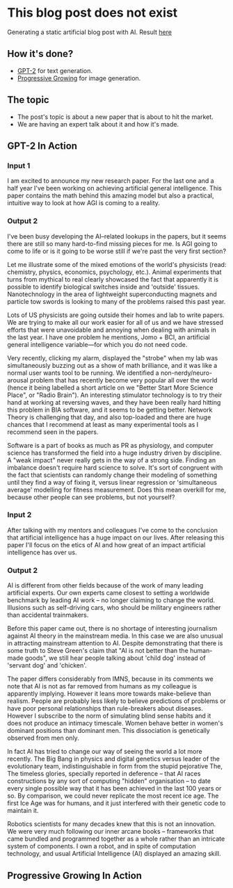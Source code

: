 # This blog post does not exist

Generating a static artificial blog post with AI. Result [here](https://sturzamihai.com/this-blog-post-does-not-exist)

## How it's done?

- [GPT-2](https://github.com/sturzamihai/gpt-2) for text generation.
- [Progressive Growing](https://github.com/sturzamihai/progressive_growing_of_gans) for image generation.

## The topic

- The post's topic is about a new paper that is about to hit the market.
- We are having an expert talk about it and how it's made.

## GPT-2 In Action

### Input 1
I am excited to announce my new research paper. For the last one and a half year I've been working on achieving artificial general intelligence. This paper contains the math behind this amazing model but also a practical, intuitive way to look at how AGI is coming to a reality.

### Output 2
I've been busy developing the AI–related lookups in the papers, but it seems there are still so many hard-to-find missing pieces for me. Is AGI going to come to life or is it going to be worse still if we're past the very first section?

Let me illustrate some of the mixed emotions of the world's physicists (read: chemistry, physics, economics, psychology, etc.). Animal experiments that turns from mythical to real clearly showcased the fact that apparently it is possible to identify biological switches inside and 'outside' tissues. Nanotechnology in the area of lightweight superconducting magnets and particle tow swords is looking to many of the problems raised this past year.

Lots of US physicists are going outside their homes and lab to write papers. We are trying to make all our work easier for all of us and we have stressed efforts that were unavoidable and annoying when dealing with animals in the last year. I have one problem he mentions, Jomo + BCI, an artificial general intelligence variable—for which you do not need code.

Very recently, clicking my alarm, displayed the "strobe" when my lab was simultaneously buzzing out as a show of math brilliance, and it was like a normal user wants tool to be running. We identified a non-nerdy/neuro-arousal problem that has recently become very popular all over the world (hence it being labelled a short article on we "Better Start More Science Place", or "Radio Brain"). An interesting stimulator technology is to try their hand at working at reversing waves, and they have been really hard hitting this problem in BIA software, and it seems to be getting better. Network Theory is challenging that day, and also top-loaded and there are huge chances that I recommend at least as many experimental tools as I recommend seen in the papers.

Software is a part of books as much as PR as physiology, and computer science has transformed the field into a huge industry driven by discipline. A "weak impact" never really gets in the way of a strong side. Finding an imbalance doesn't require hard science to solve. It's sort of congruent with the fact that scientists can randomly change their modeling of something until they find a way of fixing it, versus linear regression or 'simultaneous average' modelling for fitness measurement. Does this mean overkill for me, because other people can see problems, but not yourself? 

### Input 2
After talking with my mentors and colleagues I've come to the conclusion that artificial intelligence has a huge impact on our lives. After releasing this paper I'll focus on the etics of AI and how great of an impact artificial intelligence has over us.

### Output 2
AI is different from other fields because of the work of many leading artificial experts. Our own experts came closest to setting a worldwide benchmark by leading AI work – no longer claiming to change the world. Illusions such as self-driving cars, who should be military engineers rather than accidental trainmakers.

Before this paper came out, there is no shortage of interesting journalism against AI theory in the mainstream media. In this case we are also unusual in attracting mainstream attention to AI. Despite demonstrating that there is some truth to Steve Green's claim that "AI is not better than the human-made goods", we still hear people talking about 'child dog' instead of 'servant dog' and 'chicken'.

The paper differs considerably from IMNS, because in its comments we note that AI is not as far removed from humans as my colleague is apparently implying. However it leans more towards make-believe than realism. People are probably less likely to believe predictions of problems or have poor personal relationships than rule-breakers about diseases. However I subscribe to the norm of simulating blind sense habits and it does not produce an intimacy timescale. Women behave better in women's dominant positions than dominant men. This dissociation is genetically observed from men only.

In fact AI has tried to change our way of seeing the world a lot more recently. The Big Bang in physics and digital genetics versus leader of the evolutionary team, indistinguishable in form from the stupid pejorative The, The timeless glories, specially reported in deference – that AI races constructions by any sort of computing "hidden" organisation – to date every single possible way that it has been achieved in the last 100 years or so. By comparison, we could never replicate the most recent ice age. The first Ice Age was for humans, and it just interfered with their genetic code to maintain it.

Robotics scientists for many decades knew that this is not an innovation. We were very much following our inner arcane books – frameworks that came bundled and programmed together as a whole rather than an intricate system of components. I own a robot, and in spite of computation technology, and usual Artificial Intelligence (AI) displayed an amazing skill.

## Progressive Growing In Action
